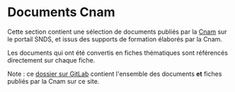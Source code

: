 # Documents Cnam
<!-- SPDX-License-Identifier: MPL-2.0 -->

Cette section contient une sélection de documents publiés par la [Cnam](../../glossaire/Cnam.md) sur le portail SNDS,
et issus des supports de formation élaborés par la Cnam.

Les documents qui ont été convertis en fiches thématiques sont référencés directement sur chaque fiche.

Note : ce [dossier sur GitLab](https://gitlab.com/healthdatahub/documentation-snds/tree/master/files/Cnam)
contient l'ensemble des documents **et** fiches publiés par la Cnam sur ce site.

